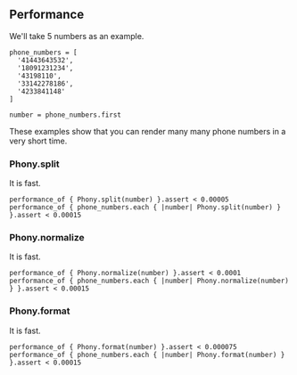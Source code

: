 ## Performance

We'll take 5 numbers as an example.

    phone_numbers = [
      '41443643532',
      '18091231234',
      '43198110',
      '33142278186',
      '4233841148'
    ]

    number = phone_numbers.first

These examples show that you can render many many phone numbers in a very short time.

### Phony.split

It is fast.

    performance_of { Phony.split(number) }.assert < 0.00005
    performance_of { phone_numbers.each { |number| Phony.split(number) } }.assert < 0.00015

### Phony.normalize

It is fast.

    performance_of { Phony.normalize(number) }.assert < 0.0001
    performance_of { phone_numbers.each { |number| Phony.normalize(number) } }.assert < 0.00015

### Phony.format

It is fast.

    performance_of { Phony.format(number) }.assert < 0.000075
    performance_of { phone_numbers.each { |number| Phony.format(number) } }.assert < 0.00015